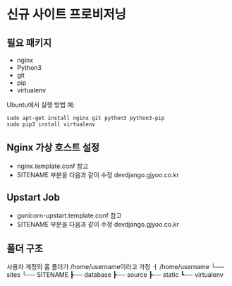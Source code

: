 신규 사이트 프로비저닝
==========================

## 필요 패키지

* nginx
* Python3
* git
* pip
* virtualenv

Ubuntu에서 실행 방법 예:

	sudo apt-get install nginx git python3 python3-pip
	sudo pip3 install virtualenv


## Nginx 가상 호스트 설정

* nginx.template.conf 참고
* SITENAME 부분을 다음과 같이 수정 devdjango.gjyoo.co.kr

## Upstart Job

* gunicorn-upstart.template.conf 참고
* SITENAME 부분을 다음과 같이 수정 devdjango.gjyoo.co.kr


## 폴더 구조
사용자 계정의 홈 폴더가 /home/username이라고 가정
ㅓ
/home/username
└── sites
    └── SITENAME
        ┣── database
        ┣── source
        ┣── static
        ┗── virtualenv